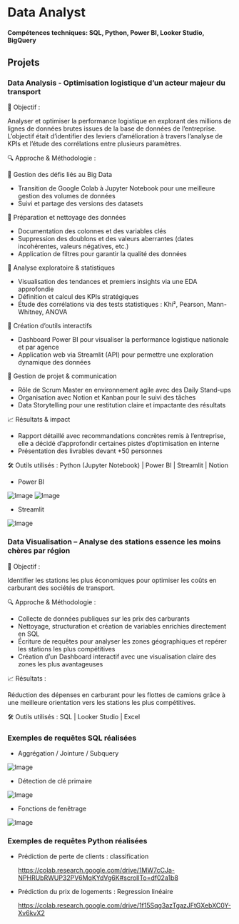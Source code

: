 # Data Analyst

#### Compétences techniques: SQL, Python, Power BI, Looker Studio, BigQuery

## Projets
### Data Analysis - Optimisation logistique d’un acteur majeur du transport

📌 Objectif :

Analyser et optimiser la performance logistique en explorant des millions de lignes de données brutes issues de la base de données de l’entreprise. L’objectif était d’identifier des leviers d’amélioration à travers l’analyse de KPIs et l’étude des corrélations entre plusieurs paramètres.

🔍 Approche & Méthodologie :

🔹 Gestion des défis liés au Big Data
- Transition de Google Colab à Jupyter Notebook pour une meilleure gestion des volumes de données
- Suivi et partage des versions des datasets

🔹 Préparation et nettoyage des données
- Documentation des colonnes et des variables clés
- Suppression des doublons et des valeurs aberrantes (dates incohérentes, valeurs négatives, etc.)
- Application de filtres pour garantir la qualité des données

🔹 Analyse exploratoire & statistiques
- Visualisation des tendances et premiers insights via une EDA approfondie
- Définition et calcul des KPIs stratégiques
- Étude des corrélations via des tests statistiques : Khi², Pearson, Mann-Whitney, ANOVA

🔹 Création d’outils interactifs
- Dashboard Power BI pour visualiser la performance logistique nationale et par agence
- Application web via Streamlit (API) pour permettre une exploration dynamique des données

🚀 Gestion de projet & communication
- Rôle de Scrum Master en environnement agile avec des Daily Stand-ups
- Organisation avec Notion et Kanban pour le suivi des tâches
- Data Storytelling pour une restitution claire et impactante des résultats

📈 Résultats & impact
- Rapport détaillé avec recommandations concrètes remis à l’entreprise, elle a décidé d’approfondir certaines pistes d’optimisation en interne
- Présentation des livrables devant +50 personnes

🛠️ Outils utilisés : Python (Jupyter Notebook) | Power BI | Streamlit | Notion
- Power BI

![Image](https://github.com/user-attachments/assets/686f2a1e-3e5d-4d48-995e-67815965bc6d)
![Image](https://github.com/user-attachments/assets/5d34a352-e9d5-4c68-9386-9697cf403a10)
- Streamlit

![Image](https://github.com/user-attachments/assets/0bfed827-80e1-4a5d-aa48-06510abe91a1)

### Data Visualisation – Analyse des stations essence les moins chères par région

📌 Objectif :

Identifier les stations les plus économiques pour optimiser les coûts en carburant des sociétés de transport.

🔍 Approche & Méthodologie :
- Collecte de données publiques sur les prix des carburants
- Nettoyage, structuration et création de variables enrichies directement en SQL
- Écriture de requêtes pour analyser les zones géographiques et repérer les stations les plus compétitives
- Création d’un Dashboard interactif avec une visualisation claire des zones les plus avantageuses

📈 Résultats :

Réduction des dépenses en carburant pour les flottes de camions grâce à une meilleure orientation vers les stations les plus compétitives.

🛠️ Outils utilisés : SQL | Looker Studio | Excel

### Exemples de requêtes SQL réalisées
- Aggrégation / Jointure / Subquery

![Image](https://github.com/user-attachments/assets/825dd888-6af0-47ad-962c-69beb742a540)

- Détection de clé primaire

![Image](https://github.com/user-attachments/assets/3fc7b1a4-6e90-4898-b255-e6fd4e11b6c4)

- Fonctions de fenêtrage

![Image](https://github.com/user-attachments/assets/115d6755-63b3-45b0-b9a7-1d1ccbcce8b0)

### Exemples de requêtes Python réalisées
- Prédiction de perte de clients : classification

  https://colab.research.google.com/drive/1MW7cCJa-NPHRUbRWUP32PV6MqKYdVg6K#scrollTo=df02a1b8
  
- Prédiction du prix de logements : Regression linéaire

  https://colab.research.google.com/drive/1f15Sqg3azTgazJFtGXebXC0Y-Xv6kvX2
